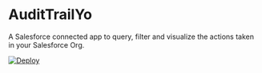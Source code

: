 # AuditTrailYo

A Salesforce connected app to query, filter and visualize the actions taken in your Salesforce Org.

[![Deploy](https://www.herokucdn.com/deploy/button.svg)](https://heroku.com/deploy)
